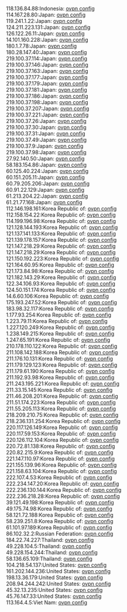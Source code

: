118.136.84.88:Indonesia: [ovpn config](vpn/118_136_84_88.ovpn)  
114.167.28.80:Japan: [ovpn config](vpn/114_167_28_80.ovpn)  
119.241.1.22:Japan: [ovpn config](vpn/119_241_1_22.ovpn)  
124.211.223.131:Japan: [ovpn config](vpn/124_211_223_131.ovpn)  
126.122.26.11:Japan: [ovpn config](vpn/126_122_26_11.ovpn)  
14.101.160.228:Japan: [ovpn config](vpn/14_101_160_228.ovpn)  
180.1.7.78:Japan: [ovpn config](vpn/180_1_7_78.ovpn)  
180.28.147.40:Japan: [ovpn config](vpn/180_28_147_40.ovpn)  
219.100.37.114:Japan: [ovpn config](vpn/219_100_37_114.ovpn)  
219.100.37.146:Japan: [ovpn config](vpn/219_100_37_146.ovpn)  
219.100.37.163:Japan: [ovpn config](vpn/219_100_37_163.ovpn)  
219.100.37.177:Japan: [ovpn config](vpn/219_100_37_177.ovpn)  
219.100.37.179:Japan: [ovpn config](vpn/219_100_37_179.ovpn)  
219.100.37.181:Japan: [ovpn config](vpn/219_100_37_181.ovpn)  
219.100.37.186:Japan: [ovpn config](vpn/219_100_37_186.ovpn)  
219.100.37.198:Japan: [ovpn config](vpn/219_100_37_198.ovpn)  
219.100.37.207:Japan: [ovpn config](vpn/219_100_37_207.ovpn)  
219.100.37.221:Japan: [ovpn config](vpn/219_100_37_221.ovpn)  
219.100.37.26:Japan: [ovpn config](vpn/219_100_37_26.ovpn)  
219.100.37.30:Japan: [ovpn config](vpn/219_100_37_30.ovpn)  
219.100.37.31:Japan: [ovpn config](vpn/219_100_37_31.ovpn)  
219.100.37.49:Japan: [ovpn config](vpn/219_100_37_49.ovpn)  
219.100.37.9:Japan: [ovpn config](vpn/219_100_37_9.ovpn)  
219.100.37.98:Japan: [ovpn config](vpn/219_100_37_98.ovpn)  
27.92.140.50:Japan: [ovpn config](vpn/27_92_140_50.ovpn)  
58.183.154.86:Japan: [ovpn config](vpn/58_183_154_86.ovpn)  
60.125.40.224:Japan: [ovpn config](vpn/60_125_40_224.ovpn)  
60.151.205.11:Japan: [ovpn config](vpn/60_151_205_11.ovpn)  
60.79.205.206:Japan: [ovpn config](vpn/60_79_205_206.ovpn)  
60.91.22.129:Japan: [ovpn config](vpn/60_91_22_129.ovpn)  
61.213.204.22:Japan: [ovpn config](vpn/61_213_204_22.ovpn)  
61.21.77.168:Japan: [ovpn config](vpn/61_21_77_168.ovpn)  
112.146.198.161:Korea Republic of: [ovpn config](vpn/112_146_198_161.ovpn)  
112.158.154.22:Korea Republic of: [ovpn config](vpn/112_158_154_22.ovpn)  
114.199.196.98:Korea Republic of: [ovpn config](vpn/114_199_196_98.ovpn)  
121.128.144.193:Korea Republic of: [ovpn config](vpn/121_128_144_193.ovpn)  
121.137.141.133:Korea Republic of: [ovpn config](vpn/121_137_141_133.ovpn)  
121.139.178.157:Korea Republic of: [ovpn config](vpn/121_139_178_157.ovpn)  
121.147.218.29:Korea Republic of: [ovpn config](vpn/121_147_218_29.ovpn)  
121.147.218.29:Korea Republic of: [ovpn config](vpn/121_147_218_29.ovpn)  
121.150.192.223:Korea Republic of: [ovpn config](vpn/121_150_192_223.ovpn)  
121.164.60.95:Korea Republic of: [ovpn config](vpn/121_164_60_95.ovpn)  
121.173.84.98:Korea Republic of: [ovpn config](vpn/121_173_84_98.ovpn)  
121.182.143.29:Korea Republic of: [ovpn config](vpn/121_182_143_29.ovpn)  
122.34.106.93:Korea Republic of: [ovpn config](vpn/122_34_106_93.ovpn)  
124.50.151.174:Korea Republic of: [ovpn config](vpn/124_50_151_174.ovpn)  
14.6.60.106:Korea Republic of: [ovpn config](vpn/14_6_60_106.ovpn)  
175.193.247.52:Korea Republic of: [ovpn config](vpn/175_193_247_52.ovpn)  
183.98.32.117:Korea Republic of: [ovpn config](vpn/183_98_32_117.ovpn)  
1.177.93.254:Korea Republic of: [ovpn config](vpn/1_177_93_254.ovpn)  
1.223.79.11:Korea Republic of: [ovpn config](vpn/1_223_79_11.ovpn)  
1.227.120.249:Korea Republic of: [ovpn config](vpn/1_227_120_249.ovpn)  
1.238.149.215:Korea Republic of: [ovpn config](vpn/1_238_149_215.ovpn)  
1.247.65.191:Korea Republic of: [ovpn config](vpn/1_247_65_191.ovpn)  
210.178.110.122:Korea Republic of: [ovpn config](vpn/210_178_110_122.ovpn)  
211.108.142.188:Korea Republic of: [ovpn config](vpn/211_108_142_188.ovpn)  
211.176.10.131:Korea Republic of: [ovpn config](vpn/211_176_10_131.ovpn)  
211.179.129.123:Korea Republic of: [ovpn config](vpn/211_179_129_123.ovpn)  
211.179.61.190:Korea Republic of: [ovpn config](vpn/211_179_61_190.ovpn)  
211.192.93.98:Korea Republic of: [ovpn config](vpn/211_192_93_98.ovpn)  
211.243.195.221:Korea Republic of: [ovpn config](vpn/211_243_195_221.ovpn)  
211.33.15.145:Korea Republic of: [ovpn config](vpn/211_33_15_145.ovpn)  
211.46.208.201:Korea Republic of: [ovpn config](vpn/211_46_208_201.ovpn)  
211.51.174.223:Korea Republic of: [ovpn config](vpn/211_51_174_223.ovpn)  
211.55.205.113:Korea Republic of: [ovpn config](vpn/211_55_205_113.ovpn)  
218.209.210.75:Korea Republic of: [ovpn config](vpn/218_209_210_75.ovpn)  
218.236.131.254:Korea Republic of: [ovpn config](vpn/218_236_131_254.ovpn)  
220.117.126.149:Korea Republic of: [ovpn config](vpn/220_117_126_149.ovpn)  
220.117.59.153:Korea Republic of: [ovpn config](vpn/220_117_59_153.ovpn)  
220.126.112.104:Korea Republic of: [ovpn config](vpn/220_126_112_104.ovpn)  
220.72.81.138:Korea Republic of: [ovpn config](vpn/220_72_81_138.ovpn)  
220.82.215.9:Korea Republic of: [ovpn config](vpn/220_82_215_9.ovpn)  
221.147.110.97:Korea Republic of: [ovpn config](vpn/221_147_110_97.ovpn)  
221.155.139.96:Korea Republic of: [ovpn config](vpn/221_155_139_96.ovpn)  
221.158.63.104:Korea Republic of: [ovpn config](vpn/221_158_63_104.ovpn)  
222.107.4.53:Korea Republic of: [ovpn config](vpn/222_107_4_53.ovpn)  
222.234.147.20:Korea Republic of: [ovpn config](vpn/222_234_147_20.ovpn)  
222.236.130.144:Korea Republic of: [ovpn config](vpn/222_236_130_144.ovpn)  
222.236.218.28:Korea Republic of: [ovpn config](vpn/222_236_218_28.ovpn)  
39.121.49.198:Korea Republic of: [ovpn config](vpn/39_121_49_198.ovpn)  
49.175.74.98:Korea Republic of: [ovpn config](vpn/49_175_74_98.ovpn)  
58.121.72.188:Korea Republic of: [ovpn config](vpn/58_121_72_188.ovpn)  
58.239.251.8:Korea Republic of: [ovpn config](vpn/58_239_251_8.ovpn)  
61.101.97.189:Korea Republic of: [ovpn config](vpn/61_101_97_189.ovpn)  
86.102.32.2:Russian Federation: [ovpn config](vpn/86_102_32_2.ovpn)  
184.22.74.227:Thailand: [ovpn config](vpn/184_22_74_227.ovpn)  
49.228.104.5:Thailand: [ovpn config](vpn/49_228_104_5.ovpn)  
49.228.154.244:Thailand: [ovpn config](vpn/49_228_154_244.ovpn)  
58.136.65.109:Thailand: [ovpn config](vpn/58_136_65_109.ovpn)  
104.218.54.137:United States: [ovpn config](vpn/104_218_54_137.ovpn)  
161.202.144.236:United States: [ovpn config](vpn/161_202_144_236.ovpn)  
198.13.36.179:United States: [ovpn config](vpn/198_13_36_179.ovpn)  
208.94.244.242:United States: [ovpn config](vpn/208_94_244_242.ovpn)  
45.32.13.235:United States: [ovpn config](vpn/45_32_13_235.ovpn)  
45.76.147.33:United States: [ovpn config](vpn/45_76_147_33.ovpn)  
113.164.4.5:Viet Nam: [ovpn config](vpn/113_164_4_5.ovpn)  
